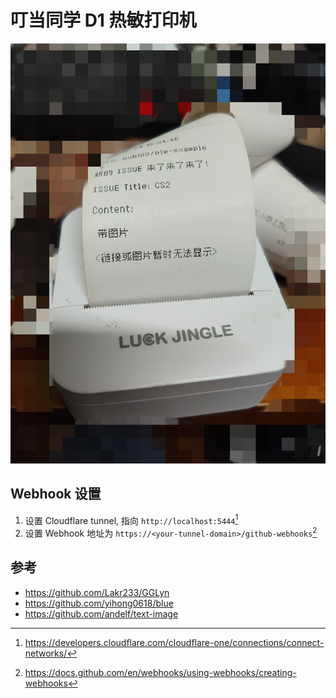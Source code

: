 # 叮当同学 D1 热敏打印机

![demo](res/demo.jpg)

## Webhook 设置

1. 设置 Cloudflare tunnel, 指向 `http://localhost:5444`[^1]
2. 设置 Webhook 地址为 `https://<your-tunnel-domain>/github-webhooks`[^2]

## 参考

- https://github.com/Lakr233/GGLyn
- https://github.com/yihong0618/blue
- https://github.com/andelf/text-image


[^1]: https://developers.cloudflare.com/cloudflare-one/connections/connect-networks/
[^2]: https://docs.github.com/en/webhooks/using-webhooks/creating-webhooks
